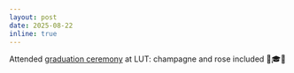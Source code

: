 ```yaml
---
layout: post
date: 2025-08-22
inline: true
---
```


Attended [graduation ceremony](https://www.linkedin.com/posts/tornikeo_attended-lut-university-graduation-ceremony-activity-7366382722337898499-2ZKu?utm_source=share&utm_medium=member_desktop&rcm=ACoAABiuC_ABl0WDGe3Mvk5R6X-WB9xsPAuZ92A) at LUT: champagne and rose included 🥂🎓🌹